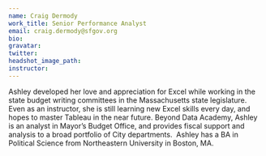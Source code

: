 ```yaml
---
name: Craig Dermody
work_title: Senior Performance Analyst
email: craig.dermody@sfgov.org
bio:
gravatar:
twitter:
headshot_image_path:
instructor:
---
```

Ashley developed her love and appreciation for Excel while working in the state budget writing committees in the Massachusetts state legislature. Even as an instructor, she is still learning new Excel skills every day, and hopes to master Tableau in the near future. Beyond Data Academy, Ashley is an analyst in Mayor’s Budget Office, and provides fiscal support and analysis to a broad portfolio of City departments. &nbsp;Ashley has a BA in Political Science from Northeastern University in Boston, MA.